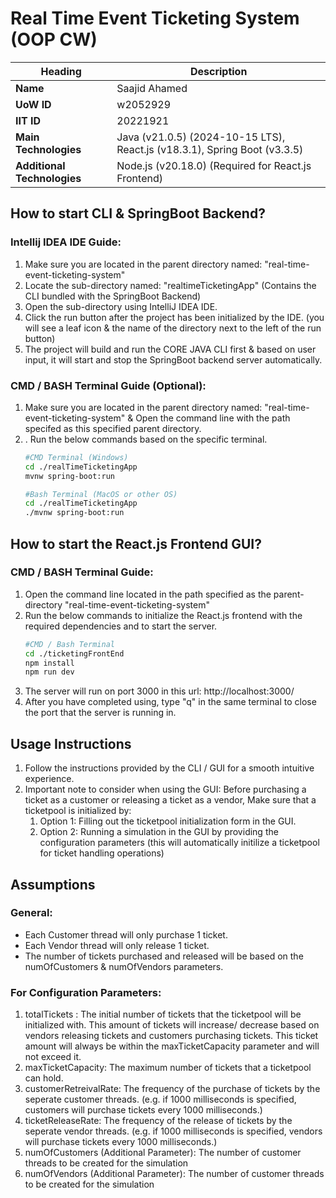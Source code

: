 # Real Time Event Ticketing System (OOP CW)
| **Heading**                 | **Description**                                                           |
|-----------------------------|---------------------------------------------------------------------------|
| **Name**                    | Saajid Ahamed                                                             |
| **UoW ID**                  | w2052929                                                                  |
| **IIT ID**                  | 20221921                                                                  |
| **Main Technologies**       | Java (v21.0.5) (2024-10-15 LTS), React.js (v18.3.1), Spring Boot (v3.3.5) |
| **Additional Technologies** | Node.js (v20.18.0) (Required for React.js Frontend)                       |

## How to start CLI & SpringBoot Backend?
### Intellij IDEA IDE Guide: 
1. Make sure you are located in the parent directory named: "real-time-event-ticketing-system"
2. Locate the sub-directory named: "realtimeTicketingApp" (Contains the CLI bundled with the SpringBoot Backend)
3. Open the sub-directory using IntelliJ IDEA IDE.
4. Click the run button after the project has been initialized by the IDE. (you will see a leaf icon & the name of the directory next to the left of the run button)
5. The project will build and run the CORE JAVA CLI first & based on user input, it will start and stop the SpringBoot backend server automatically.

### CMD / BASH Terminal Guide (Optional):  
1. Make sure you are located in the parent directory named: "real-time-event-ticketing-system" & Open the command line with the path specifed as this specified parent directory.
2. . Run the below commands based on the specific terminal.
    ```bash
   #CMD Terminal (Windows)
   cd ./realTimeTicketingApp
   mvnw spring-boot:run
    ```
   ```bash
   #Bash Terminal (MacOS or other OS)
   cd ./realTimeTicketingApp
   ./mvnw spring-boot:run
    ```

## How to start the React.js Frontend GUI?
### CMD / BASH Terminal Guide:
1. Open the command line located in the path specified as the parent-directory "real-time-event-ticketing-system"
2. Run the below commands to initialize the React.js frontend with the required dependencies and to start the server.
    ```bash
    #CMD / Bash Terminal
    cd ./ticketingFrontEnd
    npm install
    npm run dev
    ```
3. The server will run on port 3000 in this url: http://localhost:3000/
4. After you have completed using, type "q" in the same terminal to close the port that the server is running in.

## Usage Instructions
1. Follow the instructions provided by the CLI / GUI for a smooth intuitive experience.
2. Important note to consider when using the GUI: Before purchasing a ticket as a customer or releasing a ticket as a vendor, Make sure that a ticketpool is initialized by:
   1. Option 1: Filling out the ticketpool initialization form in the GUI.
   2. Option 2: Running a simulation in the GUI by providing the configuration parameters (this will automatically initilize a ticketpool for ticket handling operations)

## Assumptions 
### General:
+ Each Customer thread will only purchase 1 ticket.
+ Each Vendor thread will only release 1 ticket.
+ The number of tickets purchased and released will be based on the numOfCustomers & numOfVendors parameters.
### For Configuration Parameters:
1. totalTickets : The initial number of tickets that the ticketpool will be initialized with. This amount of tickets will increase/ decrease based on vendors releasing tickets and customers purchasing tickets. This ticket amount will always be within the maxTicketCapacity parameter and will not exceed it.
2. maxTicketCapacity: The maximum number of tickets that a ticketpool can hold.
3. customerRetreivalRate: The frequency of the purchase of tickets by the seperate customer threads. (e.g. if 1000 milliseconds is specified, customers will purchase tickets every 1000 milliseconds.)
4. ticketReleaseRate: The frequency of the release of tickets by the seperate vendor threads. (e.g. if 1000 milliseconds is specified, vendors will purchase tickets every 1000 milliseconds.)
5. numOfCustomers (Additional Parameter): The number of customer threads to be created for the simulation 
6. numOfVendors (Additional Parameter): The number of customer threads to be created for the simulation 
